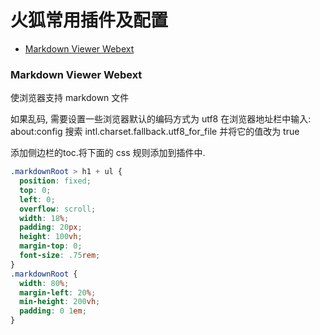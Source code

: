 # 火狐常用插件及配置

<!-- MarkdownTOC -->

- [Markdown Viewer Webext](#markdown-viewer-webext)

<!-- /MarkdownTOC -->
<a id="markdown-viewer-webext"></a>
### Markdown Viewer Webext
使浏览器支持 markdown 文件

如果乱码, 需要设置一些浏览器默认的编码方式为 utf8
在浏览器地址栏中输入: about:config
搜索 intl.charset.fallback.utf8_for_file 并将它的值改为 true

添加侧边栏的toc.将下面的 css 规则添加到插件中.
```css
.markdownRoot > h1 + ul {
  position: fixed;
  top: 0;
  left: 0;
  overflow: scroll;
  width: 18%;
  padding: 20px;
  height: 100vh;
  margin-top: 0;
  font-size: .75rem;
}
.markdownRoot {
  width: 80%;
  margin-left: 20%;
  min-height: 200vh;
  padding: 0 1em;
}
```
